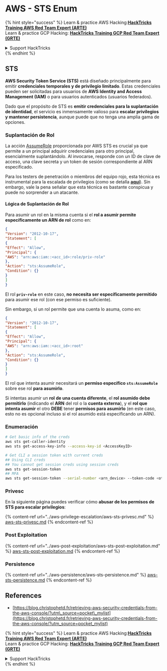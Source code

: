 # AWS - STS Enum

{% hint style="success" %}
Learn & practice AWS Hacking:<img src="../../../.gitbook/assets/image (1) (1) (1) (1).png" alt="" data-size="line">[**HackTricks Training AWS Red Team Expert (ARTE)**](https://training.hacktricks.xyz/courses/arte)<img src="../../../.gitbook/assets/image (1) (1) (1) (1).png" alt="" data-size="line">\
Learn & practice GCP Hacking: <img src="../../../.gitbook/assets/image (2) (1).png" alt="" data-size="line">[**HackTricks Training GCP Red Team Expert (GRTE)**<img src="../../../.gitbook/assets/image (2) (1).png" alt="" data-size="line">](https://training.hacktricks.xyz/courses/grte)

<details>

<summary>Support HackTricks</summary>

* Check the [**subscription plans**](https://github.com/sponsors/carlospolop)!
* **Join the** 💬 [**Discord group**](https://discord.gg/hRep4RUj7f) or the [**telegram group**](https://t.me/peass) or **follow** us on **Twitter** 🐦 [**@hacktricks\_live**](https://twitter.com/hacktricks_live)**.**
* **Share hacking tricks by submitting PRs to the** [**HackTricks**](https://github.com/carlospolop/hacktricks) and [**HackTricks Cloud**](https://github.com/carlospolop/hacktricks-cloud) github repos.

</details>
{% endhint %}

## STS

**AWS Security Token Service (STS)** está diseñado principalmente para emitir **credenciales temporales y de privilegio limitado**. Estas credenciales pueden ser solicitadas para usuarios de **AWS Identity and Access Management (IAM)** o para usuarios autenticados (usuarios federados).

Dado que el propósito de STS es **emitir credenciales para la suplantación de identidad**, el servicio es inmensamente valioso para **escalar privilegios y mantener persistencia**, aunque puede que no tenga una amplia gama de opciones.

### Suplantación de Rol

La acción [AssumeRole](https://docs.aws.amazon.com/STS/latest/APIReference/API_AssumeRole.html) proporcionada por AWS STS es crucial ya que permite a un principal adquirir credenciales para otro principal, esencialmente suplantándolo. Al invocarse, responde con un ID de clave de acceso, una clave secreta y un token de sesión correspondiente al ARN especificado.

Para los testers de penetración o miembros del equipo rojo, esta técnica es instrumental para la escalada de privilegios (como se detalla [**aquí**](../aws-privilege-escalation/aws-sts-privesc.md#sts-assumerole)). Sin embargo, vale la pena señalar que esta técnica es bastante conspicua y puede no sorprender a un atacante.

#### Lógica de Suplantación de Rol

Para asumir un rol en la misma cuenta si el **rol a asumir permite específicamente un ARN de rol** como en:
```json
{
"Version": "2012-10-17",
"Statement": [
{
"Effect": "Allow",
"Principal": {
"AWS": "arn:aws:iam::<acc_id>:role/priv-role"
},
"Action": "sts:AssumeRole",
"Condition": {}
}
]
}
```
El rol **`priv-role`** en este caso, **no necesita ser específicamente permitido** para asumir ese rol (con ese permiso es suficiente).

Sin embargo, si un rol permite que una cuenta lo asuma, como en:
```json
{
"Version": "2012-10-17",
"Statement": [
{
"Effect": "Allow",
"Principal": {
"AWS": "arn:aws:iam::<acc_id>:root"
},
"Action": "sts:AssumeRole",
"Condition": {}
}
]
}
```
El rol que intenta asumir necesitará un **permiso específico `sts:AssumeRole`** sobre ese rol **para asumirlo**.

Si intentas asumir un **rol** **de una cuenta diferente**, el **rol asumido debe permitirlo** (indicando el **ARN** del rol o la **cuenta externa**), y el **rol que intenta asumir** el otro **DEBE** tener **permisos para asumirlo** (en este caso, esto no es opcional incluso si el rol asumido está especificando un ARN).

### Enumeración
```bash
# Get basic info of the creds
aws sts get-caller-identity
aws sts get-access-key-info --access-key-id <AccessKeyID>

# Get CLI a session token with current creds
## Using CLI creds
## You cannot get session creds using session creds
aws sts get-session-token
## MFA
aws sts get-session-token --serial-number <arn_device> --token-code <otp_code>
```
### Privesc

En la siguiente página puedes verificar cómo **abusar de los permisos de STS para escalar privilegios**:

{% content-ref url="../aws-privilege-escalation/aws-sts-privesc.md" %}
[aws-sts-privesc.md](../aws-privilege-escalation/aws-sts-privesc.md)
{% endcontent-ref %}

### Post Exploitation

{% content-ref url="../aws-post-exploitation/aws-sts-post-exploitation.md" %}
[aws-sts-post-exploitation.md](../aws-post-exploitation/aws-sts-post-exploitation.md)
{% endcontent-ref %}

### Persistence

{% content-ref url="../aws-persistence/aws-sts-persistence.md" %}
[aws-sts-persistence.md](../aws-persistence/aws-sts-persistence.md)
{% endcontent-ref %}

## References

* [https://blog.christophetd.fr/retrieving-aws-security-credentials-from-the-aws-console/?utm\_source=pocket\_mylist](https://blog.christophetd.fr/retrieving-aws-security-credentials-from-the-aws-console/?utm_source=pocket_mylist)

{% hint style="success" %}
Learn & practice AWS Hacking:<img src="../../../.gitbook/assets/image (1) (1) (1) (1).png" alt="" data-size="line">[**HackTricks Training AWS Red Team Expert (ARTE)**](https://training.hacktricks.xyz/courses/arte)<img src="../../../.gitbook/assets/image (1) (1) (1) (1).png" alt="" data-size="line">\
Learn & practice GCP Hacking: <img src="../../../.gitbook/assets/image (2) (1).png" alt="" data-size="line">[**HackTricks Training GCP Red Team Expert (GRTE)**<img src="../../../.gitbook/assets/image (2) (1).png" alt="" data-size="line">](https://training.hacktricks.xyz/courses/grte)

<details>

<summary>Support HackTricks</summary>

* Check the [**subscription plans**](https://github.com/sponsors/carlospolop)!
* **Join the** 💬 [**Discord group**](https://discord.gg/hRep4RUj7f) or the [**telegram group**](https://t.me/peass) or **follow** us on **Twitter** 🐦 [**@hacktricks\_live**](https://twitter.com/hacktricks_live)**.**
* **Share hacking tricks by submitting PRs to the** [**HackTricks**](https://github.com/carlospolop/hacktricks) and [**HackTricks Cloud**](https://github.com/carlospolop/hacktricks-cloud) github repos.

</details>
{% endhint %}
